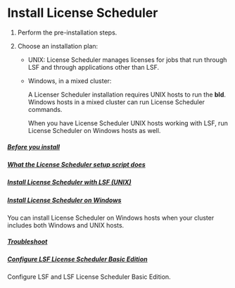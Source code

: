 # Install License Scheduler

1. Perform the pre-installation steps.

2. Choose an installation plan:

   - UNIX: License Scheduler manages licenses for jobs that run through LSF and through applications other than LSF.

   - Windows, in a mixed cluster:

     A Licenser Scheduler installation requires UNIX hosts to run the **bld**. Windows hosts in a mixed cluster can run License Scheduler commands.

     When you have License Scheduler UNIX hosts working with LSF, run License Scheduler on Windows hosts as well.

##### **[Before you install](https://www.ibm.com/support/knowledgecenter/SSWRJV_10.1.0/license_scheduler/ls_before_install.html?view=kc)**

##### **[What the License Scheduler setup script does](https://www.ibm.com/support/knowledgecenter/SSWRJV_10.1.0/license_scheduler/setup_script_ls.html?view=kc)**

##### **[Install License Scheduler with LSF (UNIX)](https://www.ibm.com/support/knowledgecenter/SSWRJV_10.1.0/license_scheduler/ls_install_unix.html?view=kc)**

##### **[Install License Scheduler on Windows](https://www.ibm.com/support/knowledgecenter/SSWRJV_10.1.0/license_scheduler/ls_windows_client_install.html?view=kc)**

You can install License Scheduler on Windows hosts when your cluster includes both Windows and UNIX hosts.

##### **[Troubleshoot](https://www.ibm.com/support/knowledgecenter/SSWRJV_10.1.0/license_scheduler/troubleshoot_ls_install_windows.html?view=kc)**

##### **[Configure LSF License Scheduler Basic Edition](https://www.ibm.com/support/knowledgecenter/SSWRJV_10.1.0/license_scheduler/ls_edition_basic_config.html?view=kc)**

Configure LSF and LSF License Scheduler Basic Edition.